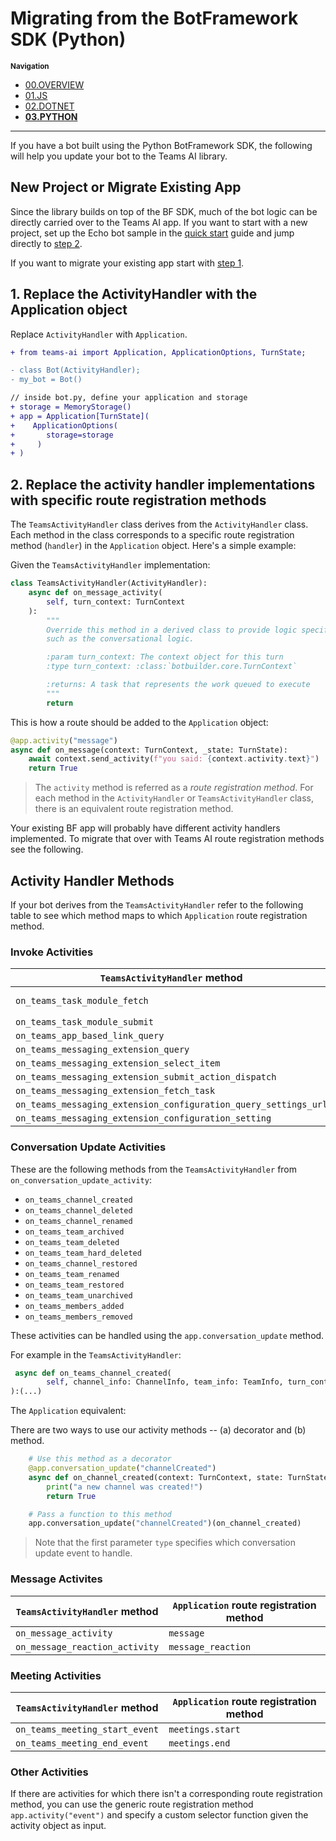 # Migrating from the BotFramework SDK (Python)

<small>**Navigation**</small>

- [00.OVERVIEW](./README.md)
- [01.JS](./01.JS.md)
- [02.DOTNET](./02.DOTNET.md)
- [**03.PYTHON**](./03.PYTHON.md)

---

If you have a bot built using the Python BotFramework SDK, the following will help you update your bot to the Teams AI library.

## New Project or Migrate Existing App

Since the library builds on top of the BF SDK, much of the bot logic can be directly carried over to the Teams AI app. If you want to start with a new project, set up the Echo bot sample in the [quick start](./../QUICKSTART.md) guide and jump directly to [step 2](#2-replace-the-activity-handler-implementations-with-specific-route-registration-methods).

If you want to migrate your existing app start with [step 1](#1-replace-the-activityhandler-with-the-application-object).

## 1. Replace the ActivityHandler with the Application object

Replace `ActivityHandler` with `Application`.

```diff
+ from teams-ai import Application, ApplicationOptions, TurnState;

- class Bot(ActivityHandler);
- my_bot = Bot()

// inside bot.py, define your application and storage
+ storage = MemoryStorage()
+ app = Application[TurnState](
+    ApplicationOptions(
+       storage=storage
+     )
+ )
```

## 2. Replace the activity handler implementations with specific route registration methods

The `TeamsActivityHandler` class derives from the `ActivityHandler` class. Each method in the class corresponds to a specific route registration method (`handler`) in the `Application` object. Here's a simple example:

Given the `TeamsActivityHandler` implementation:

```python
class TeamsActivityHandler(ActivityHandler):
    async def on_message_activity(
        self, turn_context: TurnContext
    ):
        """
        Override this method in a derived class to provide logic specific to activities,
        such as the conversational logic.

        :param turn_context: The context object for this turn
        :type turn_context: :class:`botbuilder.core.TurnContext`

        :returns: A task that represents the work queued to execute
        """
        return
```

This is how a route should be added to the `Application` object:

```python
@app.activity("message")
async def on_message(context: TurnContext, _state: TurnState):
    await context.send_activity(f"you said: {context.activity.text}")
    return True
```

> The `activity` method is referred as a _route registration method_. For each method in the `ActivityHandler` or `TeamsActivityHandler` class, there is an equivalent route registration method.

Your existing BF app will probably have different activity handlers implemented. To migrate that over with Teams AI route registration methods see the following.

## Activity Handler Methods

If your bot derives from the `TeamsActivityHandler` refer to the following table to see which method maps to which `Application` route registration method.

### Invoke Activities

| `TeamsActivityHandler` method                                   | `Application` route registration method                     |
| --------------------------------------------------------------- | ----------------------------------------------------------- |
| `on_teams_task_module_fetch`                                    | `task_modules.fetch` (usage: `app.task_modules.fetch(...)`) |
| `on_teams_task_module_submit`                                   | `task_modules.submit`                                       |
| `on_teams_app_based_link_query`                                 | `message_extensions.query_link`                             |
| `on_teams_messaging_extension_query`                            | `message_extensions.query`                                  |
| `on_teams_messaging_extension_select_item`                      | `message_extensions.select_item`                            |
| `on_teams_messaging_extension_submit_action_dispatch`           | `message_extensions.submit_action`                          |
| `on_teams_messaging_extension_fetch_task`                       | `message_extensions.fetch_task`                             |
| `on_teams_messaging_extension_configuration_query_settings_url` | `message_extensions.query_setting_url`                      |
| `on_teams_messaging_extension_configuration_setting`            | `message_extensions.configure_settings`                     |

### Conversation Update Activities

These are the following methods from the `TeamsActivityHandler` from `on_conversation_update_activity`:

- `on_teams_channel_created`
- `on_teams_channel_deleted`
- `on_teams_channel_renamed`
- `on_teams_team_archived`
- `on_teams_team_deleted`
- `on_teams_team_hard_deleted`
- `on_teams_channel_restored`
- `on_teams_team_renamed`
- `on_teams_team_restored`
- `on_teams_team_unarchived`
- `on_teams_members_added`
- `on_teams_members_removed`

These activities can be handled using the `app.conversation_update` method.

For example in the `TeamsActivityHandler`:

```python
 async def on_teams_channel_created(
        self, channel_info: ChannelInfo, team_info: TeamInfo, turn_context: TurnContext
):(...)
```

The `Application` equivalent:

There are two ways to use our activity methods -- (a) decorator and (b) method.

```python
    # Use this method as a decorator
    @app.conversation_update("channelCreated")
    async def on_channel_created(context: TurnContext, state: TurnState):
        print("a new channel was created!")
        return True

    # Pass a function to this method
    app.conversation_update("channelCreated")(on_channel_created)
```

> Note that the first parameter `type` specifies which conversation update event to handle.

### Message Activites

| `TeamsActivityHandler` method  | `Application` route registration method |
| ------------------------------ | --------------------------------------- |
| `on_message_activity`          | `message`                               |
| `on_message_reaction_activity` | `message_reaction`                      |

### Meeting Activities

| `TeamsActivityHandler` method  | `Application` route registration method |
| ------------------------------ | --------------------------------------- |
| `on_teams_meeting_start_event` | `meetings.start`                        |
| `on_teams_meeting_end_event`   | `meetings.end`                          |

### Other Activities

If there are activities for which there isn't a corresponding route registration method, you can use the generic route registration method `app.activity("event")` and specify a custom selector function given the activity object as input.
